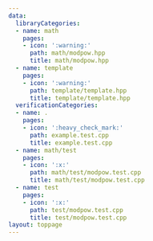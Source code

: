```yaml
---
data:
  libraryCategories:
  - name: math
    pages:
    - icon: ':warning:'
      path: math/modpow.hpp
      title: math/modpow.hpp
  - name: template
    pages:
    - icon: ':warning:'
      path: template/template.hpp
      title: template/template.hpp
  verificationCategories:
  - name: .
    pages:
    - icon: ':heavy_check_mark:'
      path: example.test.cpp
      title: example.test.cpp
  - name: math/test
    pages:
    - icon: ':x:'
      path: math/test/modpow.test.cpp
      title: math/test/modpow.test.cpp
  - name: test
    pages:
    - icon: ':x:'
      path: test/modpow.test.cpp
      title: test/modpow.test.cpp
layout: toppage
---
```

